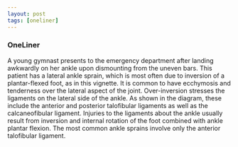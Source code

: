 ```yaml
---
layout: post
tags: [oneliner]
---
```



### OneLiner

A young gymnast presents to the emergency department after landing awkwardly on her ankle upon dismounting from the uneven bars. This patient has a lateral ankle sprain, which is most often due to inversion of a plantar-flexed foot, as in this vignette. It is common to have ecchymosis and tenderness over the lateral aspect of the joint. Over-inversion stresses the ligaments on the lateral side of the ankle. As shown in the diagram, these include the anterior and posterior talofibular ligaments as well as the calcaneofibular ligament. Injuries to the ligaments about the ankle usually result from inversion and internal rotation of the foot combined with ankle plantar flexion. The most common ankle sprains involve only the anterior talofibular ligament.
